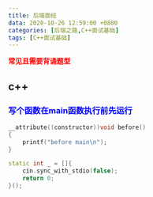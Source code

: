 ```yaml
---
title: 后端面经
data: 2020-10-26 12:59:00 +0800
categories: [后端之路,C++面试基础]
tags: [C++面试基础]
---
```


**<font color=red>常见且需要背诵题型</font>**

## c++

### <font color=Blue>写个函数在main函数执行前先运行</font>

~~~c++
__attribute((constructor))void before()
{
    printf("before main\n");
}
~~~

~~~c++
static int _ = []{
    cin.sync_with_stdio(false);
    return 0;
}();
~~~
